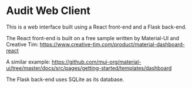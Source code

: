 Audit Web Client
===

This is a web interface built using a React front-end and a Flask back-end.

The React front-end is built on a free sample written by Material-UI and Creative Tim: https://www.creative-tim.com/product/material-dashboard-react

A similar example: https://github.com/mui-org/material-ui/tree/master/docs/src/pages/getting-started/templates/dashboard

The Flask back-end uses SQLite as its database.


